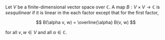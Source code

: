 Let $V$ be a finite-dimensional vector space over $\mathbb{C}$. A map $B: V \times V \to \mathbb{C}$ is *sesquilinear* if it is linear in the each factor except that for the first factor,

$$
B(\alpha v, w) = \overline{\alpha} B(v, w)
$$

for all $v, w \in V$ and all $\alpha \in \mathbb{C}$.
